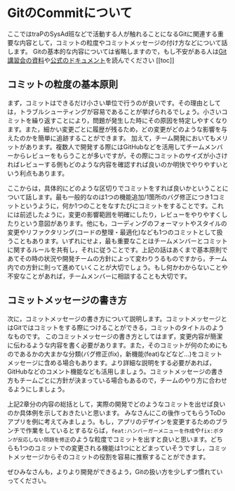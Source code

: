 # GitのCommitについて
ここではtraPのSysAd班などで活動する人が触れることになるGitに関連する重要な内容として，コミットの粒度やコミットメッセージの付け方などについて話します。
Gitの基本的な内容については省略しますので，もし不安がある人は[Git講習会の資料](https://trap-jp.github.io/git-lecture-slide/slide.pdf)や[公式のドキュメント](https://git-scm.com/book/ja/v2)を読んでください
[[toc]]

## コミットの粒度の基本原則
まず，コミットはできるだけ小さい単位で行うのが良いです。その理由としては，トラブルシューティングが容易であることが挙げられるでしょう。小さいコミットを繰り返すことにより，問題が発生した時にその原因を特定しやすくなります。また，細かい変更ごとに履歴が残るため，どの変更がどのような影響を与えたのかを簡単に追跡することができます。 加えて，チーム開発においてもメリットがあります。複数人で開発する際にはGitHubなどを活用してチームメンバーからレビューをもらうことが多いですが，その際にコミットのサイズが小さければレビューする側もどのような内容を確認すれば良いのか明快でやりやすいという利点もあります。

ここからは，具体的にどのような区切りでコミットをすれば良いかということについて話します。最も一般的なのは1つの機能追加/1箇所のバグ修正につき1コミットというように，何か1つのことをなすたびにコミットをすることです。これには前述したように，変更の影響範囲を明確にしたり，レビューをやりやすくしたりという意図があります。他にも，コーディングのフォーマットやスタイルの変更やリファクタリング(コードの整理・最適化)なども1つのコミットとして扱うこともあります。いずれにせよ，最も重要なことはチームメンバーとコミットに関するルールを共有し，それに従うことです。上記の話はあくまで基本原則であてその時の状況や開発チームの方針によって変わりうるものですから，チーム内での方針に則って進めていくことが大切でしょう。もし何かわからないことや不安なことがあれば，チームメンバーに相談することも大切です。

## コミットメッセージの書き方
次に，コミットメッセージの書き方について説明します。コミットメッセージとはGitではコミットをする際につけることができる，コミットのタイトルのようなものです。
このコミットメッセージの書き方としてはまず，変更内容が簡潔に伝わるような内容を書く必要があります。また，そのコミットが何のためにものであるかの大まかな分類(バグ修正(fix)，新機能(feat)などなど...)をコミットメッセージに含める場合もあります。より詳細な説明をする必要があれば，GitHubなどのコメント機能なども活用しましょう。コミットメッセージの書き方もチームごとに方針が決まっている場合もあるので，チームのやり方に合わせるようにしましょう。

上記2章分の内容の総括として，実際の開発でどのようなコミットを出せば良いのか具体例を示しておきたいと思います。
みなさんにこの後作ってもらうToDoアプリを例に考えてみましょう。もし，アプリのデザインを変更するためのブランチで作業をしているとするならば，`feat:ハンバーガーメニューを作成`や`fix:ボタンが反応しない問題を修正`のような粒度でコミットを出すと良いと思います。どちらも1つのコミットでの変更される機能は1つにとどまっていそうですし，コミットメッセージからそのコミットの役割を容易に推察することができます。

ぜひみなさんも，よりより開発ができるよう，Gitの扱い方を少しずつ慣れていってください。
